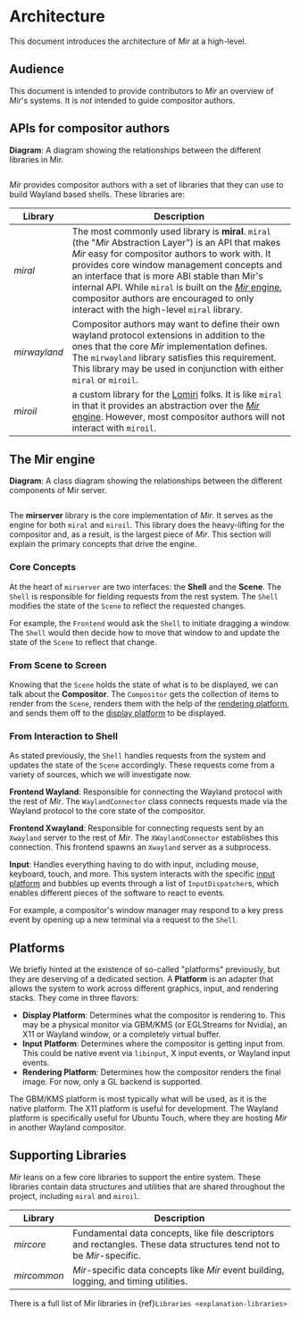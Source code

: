 # Architecture
This document introduces the architecture of *Mir* at a high-level.

## Audience
This document is intended to provide contributors to *Mir* an overview of *Mir*'s systems. It is *not* intended to guide compositor authors.

## APIs for compositor authors
**Diagram**: A diagram showing the relationships between the different libraries in Mir.

```{mermaid} high_level_diagram.mmd
```

*Mir* provides compositor authors with a set of libraries that they can use to build Wayland based shells. These libraries are:

Library | Description
--      | --
*miral*|The most commonly used library is **miral**. `miral` (the "*Mir* Abstraction Layer") is an API that makes *Mir* easy for compositor authors to work with. It provides core window management concepts and an interface that is more ABI stable than Mir's internal API. While `miral` is built on the [*Mir* engine](#the-mir-engine), compositor authors are encouraged to only interact with the high-level `miral` library.
*mirwayland*|Compositor authors may want to define their own wayland protocol extensions in addition to the ones that the core *Mir* implementation defines. The `mirwayland` library satisfies this requirement. This library may be used in conjunction with either `miral` or `miroil`.
*miroil*|a custom library for the [Lomiri](https://lomiri.com/) folks. It is like `miral` in that it provides an abstraction over the [*Mir* engine](#the-mir-engine). However, most compositor authors will not interact with `miroil`.

## The Mir engine
**Diagram**: A class diagram showing the relationships between the different components of Mir server.

```{mermaid} mirserver.mmd
```

The **mirserver** library is the core implementation of *Mir*. It serves as the engine for both `miral` and `miroil`. This library does the heavy-lifting for the compositor and, as a result, is the largest piece of *Mir*. This section will explain the primary concepts that drive the engine.

### Core Concepts
At the heart of `mirserver` are two interfaces: the **Shell** and the **Scene**. The `Shell` is responsible for fielding requests from the rest system. The `Shell` modifies the state of the `Scene` to reflect the requested changes.

For example, the `Frontend` would ask the `Shell` to initiate dragging a window. The `Shell` would then decide how to move that window to and update the state of the `Scene` to reflect that change.

### From Scene to Screen
Knowing that the `Scene` holds the state of what is to be displayed, we can talk about the **Compositor**. The `Compositor` gets the collection of items to render from the `Scene`,
renders them with the help of the [rendering platform](#platforms), and sends them off to the [display platform](#platforms) to be displayed.

### From Interaction to Shell
As stated previously, the `Shell` handles requests from the system and updates the state of the `Scene` accordingly. These requests come from a variety of sources, which we will investigate now.

**Frontend Wayland**: Responsible for connecting the Wayland protocol with the rest of *Mir*. The `WaylandConnector` class connects requests made via the Wayland protocol to the core state of the compositor.

**Frontend Xwayland**: Responsible for connecting requests sent by an `Xwayland` server to the rest of *Mir*. The `XWaylandConnector` establishes this connection. This frontend spawns an `Xwayland` server as a subprocess.

**Input**: Handles everything having to do with input, including mouse, keyboard, touch, and more. This system interacts with the specific [input platform](#platforms) and bubbles up events through a list of `InputDispatcher`s, which enables different pieces of the software to react to events.

For example, a compositor's window manager may respond to a key press event by opening up a new terminal via a request to the `Shell`.

## Platforms
We briefly hinted at the existence of so-called "platforms" previously, but they are deserving of a dedicated section. A **Platform** is an adapter that allows the system to work across different graphics, input, and rendering stacks. They come in three flavors:
- **Display Platform**: Determines what the compositor is rendering to. This may be a physical monitor via GBM/KMS (or EGLStreams for Nvidia), an X11 or Wayland window, or a completely virtual buffer.
- **Input Platform**: Determines where the compositor is getting input from. This could be native event via `libinput`, X input events, or Wayland input events.
- **Rendering Platform**: Determines how the compositor renders the final image. For now, only a GL backend is supported.

The GBM/KMS platform is most typically what will be used, as it is the native platform. The X11 platform is useful for development. The Wayland platform is specifically useful for Ubuntu Touch, where they are hosting *Mir* in another Wayland compositor.

## Supporting Libraries
*Mir* leans on a few core libraries to support the entire system. These libraries contain data structures and utilities that are shared throughout the project, including `miral` and `miroil`.

Library | Description
--      | --
*mircore*|Fundamental data concepts, like file descriptors and rectangles. These data structures tend not to be *Mir*-specific.
*mircommon*|*Mir*-specific data concepts like *Mir* event building, logging, and timing utilities.

There is a full list of Mir libraries in {ref}`Libraries <explanation-libraries>`
